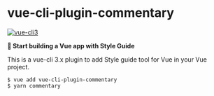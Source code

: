 # vue-cli-plugin-commentary

[![vue-cli3](https://img.shields.io/badge/vue--cli-3.x-brightgreen.svg)](https://github.com/vuejs/vue-cli)

**:rocket: Start building a Vue app with Style Guide**

This is a vue-cli 3.x plugin to add Style guide tool for Vue in your Vue project.

```
$ vue add vue-cli-plugin-commentary
$ yarn commentary
```